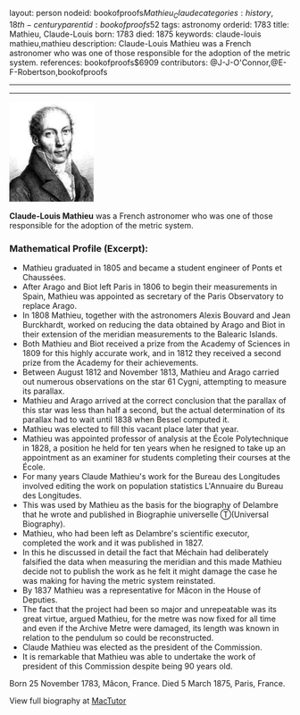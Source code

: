layout: person
nodeid: bookofproofs$Mathieu_Claude
categories: history,18th-century
parentid: bookofproofs$52
tags: astronomy
orderid: 1783
title: Mathieu, Claude-Louis
born: 1783
died: 1875
keywords: claude-louis mathieu,mathieu
description: Claude-Louis Mathieu was a French astronomer who was one of those responsible for the adoption of the metric system.
references: bookofproofs$6909
contributors: @J-J-O'Connor,@E-F-Robertson,bookofproofs

---



---

![Mathieu_Claude.jpg](https://github.com/bookofproofs/bookofproofs.github.io/blob/main/_sources/_assets/images/portraits/Mathieu_Claude.jpg?raw=true)

**Claude-Louis Mathieu** was a French astronomer who was one of those responsible for the adoption of the metric system.

### Mathematical Profile (Excerpt):
* Mathieu graduated in 1805 and became a student engineer of Ponts et Chaussées.
* After Arago and Biot left Paris in 1806 to begin their measurements in Spain, Mathieu was appointed as secretary of the Paris Observatory to replace Arago.
* In 1808 Mathieu, together with the astronomers Alexis Bouvard and Jean Burckhardt, worked on reducing the data obtained by Arago and Biot in their extension of the meridian measurements to the Balearic Islands.
* Both Mathieu and Biot received a prize from the Academy of Sciences in 1809 for this highly accurate work, and in 1812 they received a second prize from the Academy for their achievements.
* Between August 1812 and November 1813, Mathieu and Arago carried out numerous observations on the star 61 Cygni, attempting to measure its parallax.
* Mathieu and Arago arrived at the correct conclusion that the parallax of this star was less than half a second, but the actual determination of its parallax had to wait until 1838 when Bessel computed it.
* Mathieu was elected to fill this vacant place later that year.
* Mathieu was appointed professor of analysis at the École Polytechnique in 1828, a position he held for ten years when he resigned to take up an appointment as an examiner for students completing their courses at the École.
* For many years Claude Mathieu's work for the Bureau des Longitudes involved editing the work on population statistics L'Annuaire du Bureau des Longitudes.
* This was used by Mathieu as the basis for the biography of Delambre that he wrote and published in Biographie universelle Ⓣ(Universal Biography).
* Mathieu, who had been left as Delambre's scientific executor, completed the work and it was published in 1827.
* In this he discussed in detail the fact that Méchain had deliberately falsified the data when measuring the meridian and this made Mathieu decide not to publish the work as he felt it might damage the case he was making for having the metric system reinstated.
* By 1837 Mathieu was a representative for Mâcon in the House of Deputies.
* The fact that the project had been so major and unrepeatable was its great virtue, argued Mathieu, for the metre was now fixed for all time and even if the Archive Metre were damaged, its length was known in relation to the pendulum so could be reconstructed.
* Claude Mathieu was elected as the president of the Commission.
* It is remarkable that Mathieu was able to undertake the work of president of this Commission despite being 90 years old.

Born 25 November 1783, Mâcon, France. Died 5 March 1875, Paris, France.

View full biography at [MacTutor](https://mathshistory.st-andrews.ac.uk/Biographies/Mathieu_Claude/)
